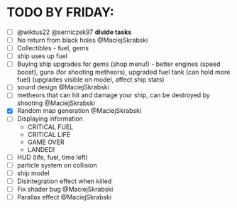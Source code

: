 # TODO BY FRIDAY:
- [ ] @wiktus22 @serniczek97 **divide tasks**
- [ ] No return from black holes @MaciejSkrabski
- [ ] Collectibles - fuel, gems
- [ ] ship uses up fuel
- [ ] Buying ship upgrades for gems (shop menu!) - better engines (speed boost), guns (for shooting metheors), upgraded fuel tank (can hold more fuel) (upgrades visible on model, affect ship stats)
- [ ] sound design @MaciejSkrabski
- [ ] metheors that can hit and damage your ship, can be destroyed by shooting @MaciejSkrabski
- [x] Random map generation @MaciejSkrabski
- [ ] Displaying information 
  - CRITICAL FUEL
  - CRITICAL LIFE
  - GAME OVER
  - LANDED!
- [ ] HUD (life, fuel, time left)
- [ ] particle system on collision
- [ ] ship model
- [ ] Disintegration effect when killed
- [ ] Fix shader bug @MaciejSkrabski
- [ ] Parallax effect @MaciejSkrabski
